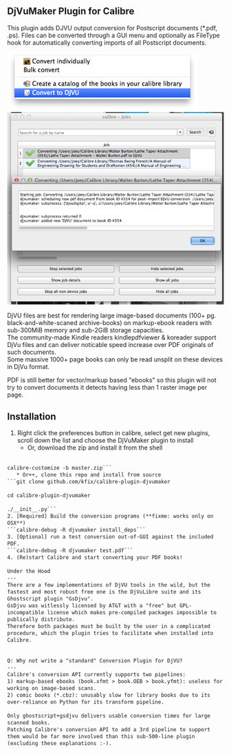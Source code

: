 DjVuMaker Plugin for Calibre
---
This plugin adds DJVU output conversion for Postscript documents (*.pdf, .ps).
Files can be converted through a GUI menu and optionally as FileType hook for automatically converting imports of all Postscript documents.

![GUI menu](/screenshot_menu.png?raw=true)
![Job log](/screenshot_job.png?raw=true)

DjVU files are best for rendering large image-based documents (100+ pg. black-and-white-scaned archive-books) on markup-ebook readers with sub-300MiB memory and sub-2GiB storage capacities.  
The community-made Kindle readers kindlepdfviewer & koreader support DjVu files and can deliver noticable speed increase over PDF originals of such documents.  
Some massive 1000+ page books can only be read unsplit on these devices in DjVu format.  

PDF is still better for vector/markup based "ebooks" so this plugin will not try to convert documents it detects having less than 1 raster image per page.  

Installation
---
1. Right click the preferences button in calibre, select get new plugins, scroll down the list and choose the DjVuMaker plugin to install
   * Or, download the zip and install it from the shell  
```wget https://github.com/kfix/calibre_plugin_djvumaker/archive/master.zip  

calibre-customize -b master.zip```
   * Or++, clone this repo and install from source  
```git clone github.com/kfix/calibre-plugin-djvumaker 
 
cd calibre-plugin-djvumaker

./__init__.py```
2. [Required] Build the conversion programs (**fixme: works only on OSX**)  
```calibre-debug -R djvumaker install_deps``` 
3. [Optional] run a test conversion out-of-GUI against the included PDF.  
```calibre-debug -R djvumaker test.pdf```
4. (Re)start Calibre and start converting your PDF books!  

Under the Hood
---
There are a few implementations of DjVU tools in the wild, but the fastest and most robust free one is the DjVuLibre suite and its Ghostscript plugin "GsDjvu".  
GsDjvu was witlessly licensed by AT&T with a "free" but GPL-incompatible license which makes pre-compiled packages impossible to publically distribute.  
Therefore both packages must be built by the user in a complicated procedure, which the plugin tries to facilitate when installed into Calibre.  


Q: Why not write a "standard" Conversion Plugin for DjVU?
---
Calibre's conversion API currently supports two pipelines:  
1) markup-based ebooks (book.xfmt > book.OEB > book.yfmt): useless for working on image-based scans.
2) comic books (*.cbz): unusably slow for library books due to its over-reliance on Python for its transform pipeline.  

Only ghostscript+gsdjvu delivers usable conversion times for large scanned books.  
Patching Calibre's conversion API to add a 3rd pipeline to support them would be far more involved than this sub-500-line plugin (excluding these explanations :-).  

